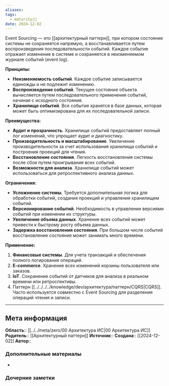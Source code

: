 ```yaml
---
aliases: 
tags:
  - maturity/🌱
date: 2024-12-02
---
```

Event Sourcing — это [[архитектурный паттерн]], при котором состояние системы не сохраняется напрямую, а восстанавливается путем воспроизведения последовательности событий. Каждое событие отражает изменение в системе и сохраняется в неизменяемом журнале событий (event log).

**Принципы:**
- **Неизменяемость событий**. Каждое событие записывается единожды и не подлежит изменению.
- **Воспроизведение событий**. Текущее состояние объекта вычисляется путем последовательного применения событий, начиная с исходного состояния.
- **Хранилище событий**. Все события хранятся в базе данных, которая может быть оптимизирована для их последовательной записи.

**Преимущества:**
- **Аудит и прозрачность**. Хранилище событий предоставляет полный лог изменений, что упрощает аудит и диагностику.
- **Производительность и масштабирование**. Увеличение производительности за счет использования хранилища событий и построения проекций для чтения.
- **Восстановление состояния**. Легкость восстановления системы после сбоя путем проигрывания всех событий.
- **Возможности для анализа**. Хранилище событий может использоваться для ретроспективного анализа данных.

**Ограничения:**
- **Усложнение системы**. Требуется дополнительная логика для обработки событий, создания проекций и управления хранилищем событий.
- **Версионирование событий**. Необходимость в управлении версиями событий при изменении их структуры.
- **Увеличение объема данных**. Хранение всех событий может привести к быстрому росту объема данных.
- **Задержка восстановления состояния**. При большом числе событий восстановление состояния может занимать много времени.

**Применение:**
1. **Финансовые системы**. Для учета транзакций и обеспечения полного логирования операций.
2. **E-commerce**. Хранение всех изменений корзины пользователя или заказов.
3. **IoT**. Сохранение событий от датчиков для анализа в реальном времени или ретроспективы.
4. Паттерн [[../../../../knowledge/dev/архитектура/паттерн/CQRS|CQRS]]. Часто используется совместно с Event Sourcing для разделения операций чтения и записи.
***
## Мета информация
**Область**:: [[../../meta/zero/00 Архитектура ИС|00 Архитектура ИС]]
**Родитель**:: [[Архитектурный паттерн]]
**Источник**:: 
**Создана**:: [[2024-12-02]]
**Автор**:: 
### Дополнительные материалы
- 

### Дочерние заметки
<!-- QueryToSerialize: LIST FROM [[]] WHERE contains(Родитель, this.file.link) or contains(parents, this.file.link) -->

